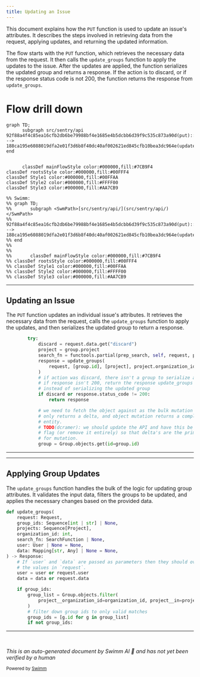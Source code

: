```yaml
---
title: Updating an Issue
---
```

This document explains how the <SwmToken path="src/sentry/api/endpoints/group_details.py" pos="63:2:2" line-data="        &quot;PUT&quot;: ApiPublishStatus.UNKNOWN,">`PUT`</SwmToken> function is used to update an issue's attributes. It describes the steps involved in retrieving data from the request, applying updates, and returning the updated information.

The flow starts with the <SwmToken path="src/sentry/api/endpoints/group_details.py" pos="63:2:2" line-data="        &quot;PUT&quot;: ApiPublishStatus.UNKNOWN,">`PUT`</SwmToken> function, which retrieves the necessary data from the request. It then calls the <SwmToken path="src/sentry/api/endpoints/group_details.py" pos="352:5:5" line-data="            response = update_groups(">`update_groups`</SwmToken> function to apply the updates to the issue. After the updates are applied, the function serializes the updated group and returns a response. If the action is to discard, or if the response status code is not 200, the function returns the response from <SwmToken path="src/sentry/api/endpoints/group_details.py" pos="352:5:5" line-data="            response = update_groups(">`update_groups`</SwmToken>.

# Flow drill down

```mermaid
graph TD;
      subgraph src/sentry/api
92f88a4f4c85ea16cfb2db6be79988bf4e1685e4b5dcbb6d39f9c535c873a90d(put):::mainFlowStyle --> 188ca195e6088019dfa2e01f3d6b8f40dc40af002621ed845cfb10bea3dc964e(update_groups):::mainFlowStyle
end


      classDef mainFlowStyle color:#000000,fill:#7CB9F4
classDef rootsStyle color:#000000,fill:#00FFF4
classDef Style1 color:#000000,fill:#00FFAA
classDef Style2 color:#000000,fill:#FFFF00
classDef Style3 color:#000000,fill:#AA7CB9

%% Swimm:
%% graph TD;
%%       subgraph <SwmPath>[src/sentry/api/](src/sentry/api/)</SwmPath>
%% 92f88a4f4c85ea16cfb2db6be79988bf4e1685e4b5dcbb6d39f9c535c873a90d(put):::mainFlowStyle --> 188ca195e6088019dfa2e01f3d6b8f40dc40af002621ed845cfb10bea3dc964e(update_groups):::mainFlowStyle
%% end
%% 
%% 
%%       classDef mainFlowStyle color:#000000,fill:#7CB9F4
%% classDef rootsStyle color:#000000,fill:#00FFF4
%% classDef Style1 color:#000000,fill:#00FFAA
%% classDef Style2 color:#000000,fill:#FFFF00
%% classDef Style3 color:#000000,fill:#AA7CB9
```

<SwmSnippet path="/src/sentry/api/endpoints/group_details.py" line="348">

---

## Updating an Issue

The <SwmToken path="src/sentry/api/endpoints/group_details.py" pos="63:2:2" line-data="        &quot;PUT&quot;: ApiPublishStatus.UNKNOWN,">`PUT`</SwmToken> function updates an individual issue's attributes. It retrieves the necessary data from the request, calls the <SwmToken path="src/sentry/api/endpoints/group_details.py" pos="352:5:5" line-data="            response = update_groups(">`update_groups`</SwmToken> function to apply the updates, and then serializes the updated group to return a response.

```python
        try:
            discard = request.data.get("discard")
            project = group.project
            search_fn = functools.partial(prep_search, self, request, project)
            response = update_groups(
                request, [group.id], [project], project.organization_id, search_fn
            )
            # if action was discard, there isn't a group to serialize anymore
            # if response isn't 200, return the response update_groups gave us (i.e. helpful error)
            # instead of serializing the updated group
            if discard or response.status_code != 200:
                return response

            # we need to fetch the object against as the bulk mutation endpoint
            # only returns a delta, and object mutation returns a complete updated
            # entity.
            # TODO(dcramer): we should update the API and have this be an explicit
            # flag (or remove it entirely) so that delta's are the primary response
            # for mutation.
            group = Group.objects.get(id=group.id)

```

---

</SwmSnippet>

<SwmSnippet path="/src/sentry/api/helpers/group_index/update.py" line="166">

---

## Applying Group Updates

The <SwmToken path="src/sentry/api/helpers/group_index/update.py" pos="166:2:2" line-data="def update_groups(">`update_groups`</SwmToken> function handles the bulk of the logic for updating group attributes. It validates the input data, filters the groups to be updated, and applies the necessary changes based on the provided data.

```python
def update_groups(
    request: Request,
    group_ids: Sequence[int | str] | None,
    projects: Sequence[Project],
    organization_id: int,
    search_fn: SearchFunction | None,
    user: User | None = None,
    data: Mapping[str, Any] | None = None,
) -> Response:
    # If `user` and `data` are passed as parameters then they should override
    # the values in `request`.
    user = user or request.user
    data = data or request.data

    if group_ids:
        group_list = Group.objects.filter(
            project__organization_id=organization_id, project__in=projects, id__in=group_ids
        )
        # filter down group ids to only valid matches
        group_ids = [g.id for g in group_list]
        if not group_ids:
```

---

</SwmSnippet>

&nbsp;

*This is an auto-generated document by Swimm AI 🌊 and has not yet been verified by a human*

<SwmMeta version="3.0.0" repo-id="Z2l0aHViJTNBJTNBc2VudHJ5LWRlbW8tMSUzQSUzQVN3aW1tLURlbW8=" repo-name="sentry-demo-1" doc-type="flows"><sup>Powered by [Swimm](/)</sup></SwmMeta>
